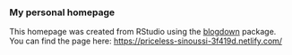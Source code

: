 ### My personal homepage
This homepage was created from RStudio using the [blogdown](https://github.com/rstudio/blogdown) package. You can find the page here: https://priceless-sinoussi-3f419d.netlify.com/